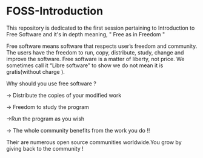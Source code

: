 # FOSS-Introduction
This repository is dedicated to the first session pertaining to Introduction to Free Software and it's in depth meaning, " Free as in Freedom " 


Free software means software that respects user’s freedom and community. The users have the freedom to run, copy, distribute, study, change and improve the software.
Free software is a matter of liberty, not price.
We sometimes call it “Libre software” to show we do not mean it is gratis(without charge ).


Why should you use free software ? 

-> Distribute the copies of your modified work

-> Freedom to study the program

->Run the program as you wish 

-> The whole community benefits from the work you do !! 


Their are numerous open source communities worldwide.You grow by giving back to the community ! 
